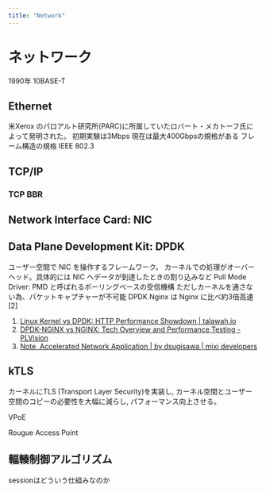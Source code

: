 ```yaml
---
title: "Network"
---
```


# ネットワーク

1990年 10BASE-T

## Ethernet
米Xerox のパロアルト研究所(PARC)に所属していたロバート・メカトーフ氏によって発明された。
初期実験は3Mbps 現在は最大400Gbpsの規格がある
フレーム構造の規格 IEEE 802.3

## TCP/IP
### TCP BBR

## Network Interface Card: NIC

## Data Plane Development Kit: DPDK
ユーザー空間で NIC を操作するフレームワーク。
カーネルでの処理がオーバーヘッド。具体的には NIC へデータが到達したときの割り込みなど
Pull Mode Driver: PMD と呼ばれるポーリングベースの受信機構
ただしカーネルを通さない為、パケットキャプチャーが不可能
DPDK Nginx は Nginx に比べ約3倍高速[2]

1. [Linux Kernel vs DPDK: HTTP Performance Showdown | talawah.io](https://talawah.io/blog/linux-kernel-vs-dpdk-http-performance-showdown/)
2. [DPDK-NGINX vs NGINX: Tech Overview and Performance Testing - PLVision](https://plvision.eu/rd-lab/blog/sdn/dpdk-nginx-vs-nginx-tech-overview-and-performance-testing)
3. [Note, Accelerated Network Application | by dsugisawa | mixi developers](https://mixi-developers.mixi.co.jp/note-accelerated-network-application-2187939f05dd)

## kTLS
カーネルにTLS (Transport Layer Security)を実装し, カーネル空間とユーザー空間のコピーの必要性を大幅に減らし, パフォーマンス向上させる。

VPoE

Rougue Access Point

## 輻輳制御アルゴリズム

sessionはどういう仕組みなのか
